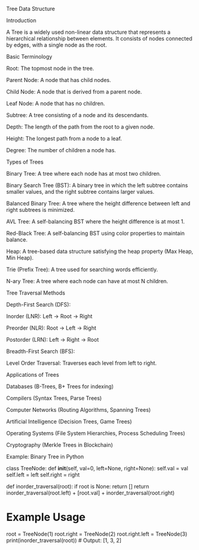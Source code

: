 Tree Data Structure

Introduction

A Tree is a widely used non-linear data structure that represents a hierarchical relationship between elements. It consists of nodes connected by edges, with a single node as the root.

Basic Terminology

Root: The topmost node in the tree.

Parent Node: A node that has child nodes.

Child Node: A node that is derived from a parent node.

Leaf Node: A node that has no children.

Subtree: A tree consisting of a node and its descendants.

Depth: The length of the path from the root to a given node.

Height: The longest path from a node to a leaf.

Degree: The number of children a node has.

Types of Trees

Binary Tree: A tree where each node has at most two children.

Binary Search Tree (BST): A binary tree in which the left subtree contains smaller values, and the right subtree contains larger values.

Balanced Binary Tree: A tree where the height difference between left and right subtrees is minimized.

AVL Tree: A self-balancing BST where the height difference is at most 1.

Red-Black Tree: A self-balancing BST using color properties to maintain balance.

Heap: A tree-based data structure satisfying the heap property (Max Heap, Min Heap).

Trie (Prefix Tree): A tree used for searching words efficiently.

N-ary Tree: A tree where each node can have at most N children.

Tree Traversal Methods

Depth-First Search (DFS):

Inorder (LNR): Left → Root → Right

Preorder (NLR): Root → Left → Right

Postorder (LRN): Left → Right → Root

Breadth-First Search (BFS):

Level Order Traversal: Traverses each level from left to right.

Applications of Trees

Databases (B-Trees, B+ Trees for indexing)

Compilers (Syntax Trees, Parse Trees)

Computer Networks (Routing Algorithms, Spanning Trees)

Artificial Intelligence (Decision Trees, Game Trees)

Operating Systems (File System Hierarchies, Process Scheduling Trees)

Cryptography (Merkle Trees in Blockchain)

Example: Binary Tree in Python

class TreeNode:
    def __init__(self, val=0, left=None, right=None):
        self.val = val
        self.left = left
        self.right = right

def inorder_traversal(root):
    if root is None:
        return []
    return inorder_traversal(root.left) + [root.val] + inorder_traversal(root.right)

# Example Usage
root = TreeNode(1)
root.right = TreeNode(2)
root.right.left = TreeNode(3)
print(inorder_traversal(root))  # Output: [1, 3, 2]


